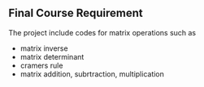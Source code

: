 ## Final Course Requirement

The project include codes for matrix operations such as

- matrix inverse
- matrix determinant
- cramers rule
- matrix addition, subrtraction, multiplication
